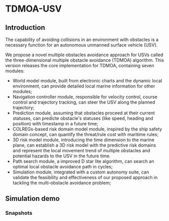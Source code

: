 # TDMOA-USV

## Introduction

The capability of avoiding collisions in an environment with obstacles is a necessary function for an autonomous unmanned surface vehicle (USV).

We propose a novel multiple obstacles avoidance approach for USVs called the three-dimensional multiple obstacle avoidance (TDMOA) algorithm. This version releases the core implementation for TDMOA, containing seven modules:

- World model module, built from electronic charts and the dynamic local environment, can provide detailed local marine information for other modules;
- Navigation controller module, responsible for velocity control, course control and trajectory tracking, can steer the USV along the planned trajectory;
- Prediction module, assuming that obstacles proceed at their current statuses, can predicte obstacle's statuses (like speed, heading and position) with timestamp in a future time;
- COLREGs-based risk domain model module, inspired by the ship safety domain concept, can quantify the threat/rule cost with maritime rules;
- 3D risk model module, introducing the time dimension to the marine plane, can establish a 3D risk model with the predictive risk domains and represent the local movement trend of multiple obstacles and potential hazards to the USV in the future time.
- Path search module, a improved D star lite algorithm, can search an optimal local obstacle avoidance path in cycles;
- Simulation module, integrated with a custom autonomy suite, can validate the feasibility and effectiveness of our proposed approach in tackling the multi-obstacle avoidance problem;

## Simulation demo
### Snapshots
